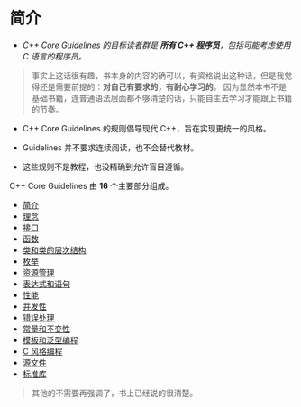 # 简介

* *C++ Core Guidelines 的目标读者群是 **所有 C++ 程序员**，包括可能考虑使用 C 语言的程序员。*

> 事实上这话很有趣，书本身的内容的确可以，有资格说出这种话，但是我觉得还是需要前提的：**对自己有要求的，有耐心学习的**。 因为显然本书不是基础书籍，连普通语法层面都不够清楚的话，只能自主去学习才能跟上书籍的节奏。

* C++ Core Guidelines 的规则倡导现代 C++，旨在实现更统一的风格。

* Guidelines 并不要求连续阅读，也不会替代教材。

* 这些规则不是教程，也没精确到允许盲目遵循。

C++ Core Guidelines 由 **16** 个主要部分组成。

* [简介](#简介)
* [理念](第二章-理念.md)
* [接口]()
* [函数]()
* [类和类的层次结构]()
* [枚举]()
* [资源管理]()
* [表达式和语句]()
* [性能]()
* [并发性]()
* [错误处理]()
* [常量和不变性]()
* [模板和泛型编程]()
* [C 风格编程]()
* [源文件]()
* [标准库]()

> 其他的不需要再强调了，书上已经说的很清楚。
